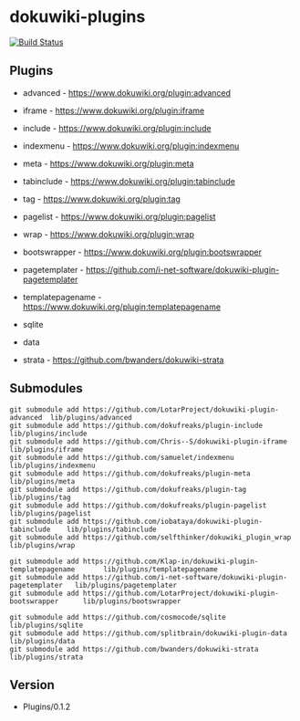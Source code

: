 # dokuwiki-plugins

[![Build Status](https://travis-ci.org/ViktorBodrogi/dokuwiki-plugins.svg?branch=master)](https://travis-ci.org/ViktorBodrogi/dokuwiki-plugins)

## Plugins

- advanced      - https://www.dokuwiki.org/plugin:advanced
- iframe        - https://www.dokuwiki.org/plugin:iframe
- include       - https://www.dokuwiki.org/plugin:include
- indexmenu     - https://www.dokuwiki.org/plugin:indexmenu
- meta          - https://www.dokuwiki.org/plugin:meta
- tabinclude    - https://www.dokuwiki.org/plugin:tabinclude
- tag           - https://www.dokuwiki.org/plugin:tag
- pagelist      - https://www.dokuwiki.org/plugin:pagelist
- wrap          - https://www.dokuwiki.org/plugin:wrap

- bootswrapper  - https://www.dokuwiki.org/plugin:bootswrapper
- pagetemplater - https://github.com/i-net-software/dokuwiki-plugin-pagetemplater
- templatepagename - https://www.dokuwiki.org/plugin:templatepagename

- sqlite
- data
- strata        - https://github.com/bwanders/dokuwiki-strata

## Submodules

    git submodule add https://github.com/LotarProject/dokuwiki-plugin-advanced  lib/plugins/advanced
    git submodule add https://github.com/dokufreaks/plugin-include              lib/plugins/include
    git submodule add https://github.com/Chris--S/dokuwiki-plugin-iframe        lib/plugins/iframe
    git submodule add https://github.com/samuelet/indexmenu                     lib/plugins/indexmenu
    git submodule add https://github.com/dokufreaks/plugin-meta                 lib/plugins/meta
    git submodule add https://github.com/dokufreaks/plugin-tag                  lib/plugins/tag
    git submodule add https://github.com/dokufreaks/plugin-pagelist             lib/plugins/pagelist
    git submodule add https://github.com/iobataya/dokuwiki-plugin-tabinclude    lib/plugins/tabinclude
    git submodule add https://github.com/selfthinker/dokuwiki_plugin_wrap       lib/plugins/wrap
    
    git submodule add https://github.com/Klap-in/dokuwiki-plugin-templatepagename       lib/plugins/templatepagename
    git submodule add https://github.com/i-net-software/dokuwiki-plugin-pagetemplater   lib/plugins/pagetemplater
    git submodule add https://github.com/LotarProject/dokuwiki-plugin-bootswrapper      lib/plugins/bootswrapper

    git submodule add https://github.com/cosmocode/sqlite                       lib/plugins/sqlite
    git submodule add https://github.com/splitbrain/dokuwiki-plugin-data        lib/plugins/data
    git submodule add https://github.com/bwanders/dokuwiki-strata               lib/plugins/strata

## Version

* Plugins/0.1.2
